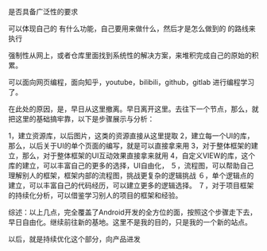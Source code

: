 是否具备广泛性的要求


 可以体现自己的 有什么功能，自己要用来做什么，然后才是怎么做到的 的路线来执行

 强制性从网上，或者仓库里面找到系统性的解决方案，来堆积完成自己的原始的积累。

 可以面向网页编程，面向知乎，youtube，bilibili，github，gitlab 进行编程学习了。



在此处的原因，是，早日从这里撤离。早日离开这里。去往下一个节点，那么，就把这里的基础搞牢靠，以下是步骤展示与分析：

1，建立资源库，以后图片，这类的资源直接从这里提取
2，建立每一个UI的库，那么，以后关于UI的单个页面的编写，就是可以直接拿来用
3，对于整体框架的建立，那么，对于整体框架的UI互动效果直接拿来就用
4，自定义VIEW的库，这个库的建立，可以丰富自己的更多的选择，UI自由化，
５，流程图，可以帮助自己理解别人的框架，框架内部的流程图，挑战更复杂的逻辑挑战
６，单个逻辑点的建立，可以丰富自己的代码经历，可以建立更多的逻辑选择。
７，对于项目框架的持续化分析，可以借鉴学习别人的项目的框架和经验。

综述：以上几点，完全覆盖了Android开发的全方位的面，按照这个步骤走下去，早日自由化。继续前往新的基地。这里不是我的目的，只是我的一个新的站点。

以后，就是持续优化这个部分，向产品进发